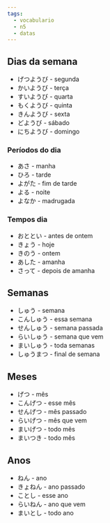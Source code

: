 ```yaml
---
tags:
  - vocabulario
  - n5
  - datas
---
```

## Dias da semana

- げつようび - segunda
- かいようび - terça
- すいようび - quarta
- もくようび - quinta
- きんようび - sexta
- どようび - sábado
- にちようび - domingo

### Períodos do dia

- あさ - manha
- ひろ - tarde
- よがた - fim de tarde
- よる - noite
- よなか - madrugada

### Tempos dia

- おととい - antes de ontem
- きょう - hoje
- きのう - ontem
- あした - amanha
- さって - depois de amanha

## Semanas

- しゅう - semana
- こんしゅう - essa semana
- せんしゅう - semana passada
- らいしゅう - semana que vem
- まいしゅう - toda semanas
- しゅうまつ - final de semana

## Meses

- げつ - mês
- こんげつ - esse mês
- せんげつ - mês passado
- らいげつ - mês que vem
- まいげつ - todo mês
- まいつき - todo mês

## Anos

- ねん - ano
- きょねん - ano passado
- ことし - esse ano
- らいねん - ano que vem
- まいとし - todo ano
